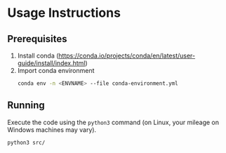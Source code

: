 # Usage Instructions

## Prerequisites
1. Install conda (https://conda.io/projects/conda/en/latest/user-guide/install/index.html)
2. Import conda environment
    ```bash
    conda env -n <ENVNAME> --file conda-environment.yml
    ```

## Running
Execute the code using the `python3` command (on Linux, your mileage on Windows machines may vary).
```bash
python3 src/
```